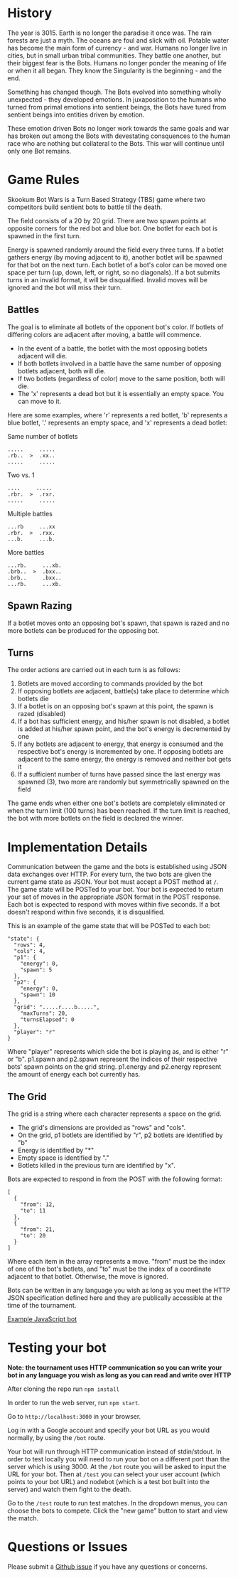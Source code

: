 # History
The year is 3015. Earth is no longer the paradise it once was. The rain forests are just a myth. The oceans are foul and slick with oil. Potable water has become the main form of currency - and war. Humans no longer live in cities, but in small urban tribal communities. They battle one another, but their biggest fear is the Bots. Humans no longer ponder the meaning of life or when it all began. They know the Singularity is the beginning - and the end.

Something has changed though. The Bots evolved into something wholly unexpected - they developed emotions. In juxaposition to the humans who turned from primal emotions into sentient beings, the Bots have tured from sentient beings into entities driven by emotion.

These emotion driven Bots no longer work towards the same goals and war has broken out among the Bots with devestating consquences to the human race who are nothing but collateral to the Bots. This war will continue until only one Bot remains.

# Game Rules

Skookum Bot Wars is a Turn Based Strategy (TBS) game where two competitors build sentient bots to battle til the death.

The field consists of a 20 by 20 grid. There are two spawn points at opposite corners for the red bot and blue bot. One botlet for each bot is spawned in the first turn.

Energy is spawned randomly around the field every three turns. If a botlet gathers energy (by moving adjacent to it), another botlet will be spawned for that bot on the next turn. Each botlet of a bot's color can be moved one space per turn (up, down, left, or right, so no diagonals). If a bot submits turns in an invalid format, it will be disqualified. Invalid moves will be ignored and the bot will miss their turn.

## Battles
The goal is to eliminate all botlets of the opponent bot's color. If botlets of differing colors are adjacent after moving, a battle will commence.

+ In the event of a battle, the botlet with the most opposing botlets adjacent will die.
+ If both botlets involved in a battle have the same number of opposing botlets adjacent, both will die.
+ If two botlets (regardless of color) move to the same position, both will die.
+ The 'x' represents a dead bot but it is essentially an empty space. You can move to it.

Here are some examples, where 'r' represents a red botlet, 'b' represents a blue botlet, '.' represents an empty space, and 'x' represents a dead botlet:

Same number of botlets
```
.....     .....
.rb..  >  .xx..
.....     .....
```

Two vs. 1
```
....     .....
.rbr.  >  .rxr.
.....     .....
```

Multiple battles
```
...rb     ...xx
.rbr.  >  .rxx.
...b.     ...b.
```

More battles
```
...rb.     ...xb.
.brb..  >  .bxx..
.brb..     .bxx..
...rb.     ...xb.
```

## Spawn Razing
If a botlet moves onto an opposing bot's spawn, that spawn is razed and no more botlets can be produced for the opposing bot.

## Turns
The order actions are carried out in each turn is as follows:

1. Botlets are moved according to commands provided by the bot
2. If opposing botlets are adjacent, battle(s) take place to determine which botlets die
3. If a botlet is on an opposing bot's spawn at this point, the spawn is razed (disabled)
4. If a bot has sufficient energy, and his/her spawn is not disabled, a botlet is added at his/her spawn point, and the bot's energy is decremented by one
5. If any botlets are adjacent to energy, that energy is consumed and the respective bot's energy is incremented by one. If opposing botlets are adjacent to the same energy, the energy is removed and neither bot gets it
6. If a sufficient number of turns have passed since the last energy was spawned (3), two more are randomly but symmetrically spawned on the field

The game ends when either one bot's botlets are completely eliminated or when the turn limit (100 turns) has been reached. If the turn limit is reached, the bot with more botlets on the field is declared the winner.

# Implementation Details
Communication between the game and the bots is established using JSON data exchanges over HTTP. For every turn, the two bots are given the current game state as JSON. Your bot must accept a POST method at `/`. The game state will be POSTed to your bot. Your bot is expected to return your set of moves in the appropriate JSON format in the POST response. Each bot is expected to respond with moves within five seconds. If a bot doesn't respond within five seconds, it is disqualified.

This is an example of the game state that will be POSTed to each bot:

```
"state": {
  "rows": 4,
  "cols": 4,
  "p1": {
    "energy": 0,
    "spawn": 5
  },
  "p2": {
    "energy": 0,
    "spawn": 10
  },
  "grid": ".....r....b.....",
    "maxTurns": 20,
    "turnsElapsed": 0
  },
  "player": "r"
}
```

Where "player" represents which side the bot is playing as, and is either "r" or "b". p1.spawn and p2.spawn represent the indices of their respective bots' spawn points on the grid string. p1.energy and p2.energy represent the amount of energy each bot currently has.

## The Grid

The grid is a string where each character represents a space on the grid.

+ The grid's dimensions are provided as "rows" and "cols".
+ On the grid, p1 botlets are identified by "r", p2 botlets are identified by "b"
+ Energy is identified by "\*"
+ Empty space is identified by "."
+ Botlets killed in the previous turn are identified by "x".

Bots are expected to respond in from the POST with the following format:

```
[
  {
    "from": 12,
    "to": 11
  },
  {
    "from": 21,
    "to": 20
  }
]
```

Where each item in the array represents a move. "from" must be the index of one of the bot's botlets, and "to" must be the index of a coordinate adjacent to that botlet. Otherwise, the move is ignored.

Bots can be written in any language you wish as long as you meet the HTTP JSON specification defined here and they are publically accessible at the time of the tournament.

[Example JavaScript bot](/bots/nodebot/app.js)

# Testing your bot

**Note: the tournament uses HTTP communication so you can write your bot in any language you wish as long as you can read and write over HTTP**

After cloning the repo run `npm install`

In order to run the web server, run `npm start`.

Go to `http://localhost:3000` in your browser.

Log in with a Google account and specify your bot URL as you would normally, by using the `/bot` route.

Your bot will run through HTTP communication instead of stdin/stdout. In order to test locally you will need to run your bot on a different port than the server which is using 3000. At the `/bot` route you will be asked to input the URL for your bot. Then at `/test` you can select your user account (which points to your bot URL) and nodebot (which is a test bot built into the server) and watch them fight to the death.

Go to the `/test` route to run test matches. In the dropdown menus, you can choose the bots to compete. Click the "new game" button to start and view the match.

# Questions or Issues

Please submit a [Github issue](https://github.com/Skookum/bots/issues) if you have any questions or concerns.
